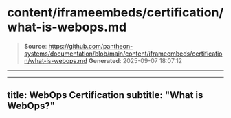 # content/iframeembeds/certification/what-is-webops.md

> **Source**: https://github.com/pantheon-systems/documentation/blob/main/content/iframeembeds/certification/what-is-webops.md
> **Generated**: 2025-09-07 18:07:12

---

---
title: WebOps Certification
subtitle: "What is WebOps?"
---

<Partial file="certification-guide/what-is-webops.md" />

